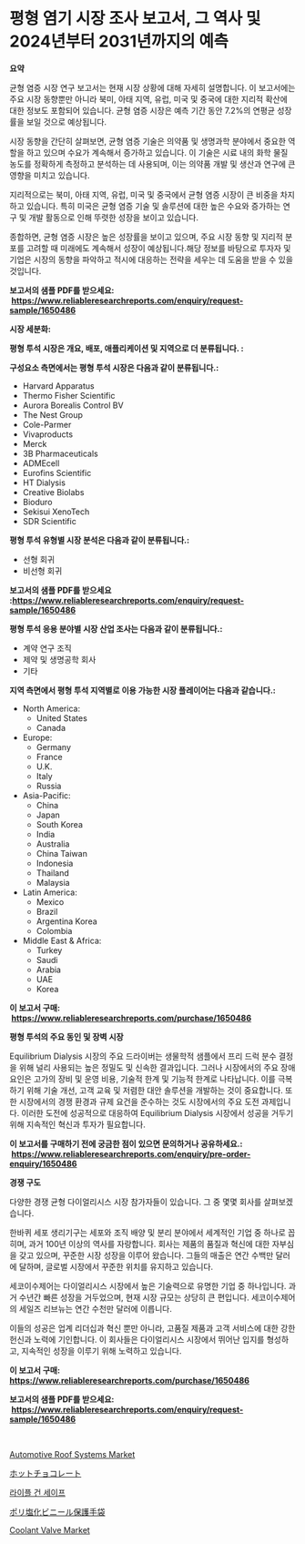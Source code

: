 <p><h1>평형 염기 시장 조사 보고서, 그 역사 및 2024년부터 2031년까지의 예측</h1></p><p><strong>요약</strong></p>
<p><p>균형 염증 시장 연구 보고서는 현재 시장 상황에 대해 자세히 설명합니다. 이 보고서에는 주요 시장 동향뿐만 아니라 북미, 아태 지역, 유럽, 미국 및 중국에 대한 지리적 확산에 대한 정보도 포함되어 있습니다. 균형 염증 시장은 예측 기간 동안 7.2%의 연평균 성장률을 보일 것으로 예상됩니다.</p><p>시장 동향을 간단히 살펴보면, 균형 염증 기술은 의약품 및 생명과학 분야에서 중요한 역할을 하고 있으며 수요가 계속해서 증가하고 있습니다. 이 기술은 시료 내의 화학 물질 농도를 정확하게 측정하고 분석하는 데 사용되며, 이는 의약품 개발 및 생산과 연구에 큰 영향을 미치고 있습니다.</p><p>지리적으로는 북미, 아태 지역, 유럽, 미국 및 중국에서 균형 염증 시장이 큰 비중을 차지하고 있습니다. 특히 미국은 균형 염증 기술 및 솔루션에 대한 높은 수요와 증가하는 연구 및 개발 활동으로 인해 뚜렷한 성장을 보이고 있습니다.</p><p>종합하면, 균형 염증 시장은 높은 성장률을 보이고 있으며, 주요 시장 동향 및 지리적 분포를 고려할 때 미래에도 계속해서 성장이 예상됩니다.해당 정보를 바탕으로 투자자 및 기업은 시장의 동향을 파악하고 적시에 대응하는 전략을 세우는 데 도움을 받을 수 있을 것입니다.</p></p>
<p><strong>보고서의 샘플 PDF를 받으세요: &nbsp;<a href="https://www.reliableresearchreports.com/enquiry/request-sample/1650486">https://www.reliableresearchreports.com/enquiry/request-sample/1650486</a></strong></p>
<p><strong>시장 세분화:</strong></p>
<p><strong> 평형 투석 시장은 개요, 배포, 애플리케이션 및 지역으로 더 분류됩니다. :</strong></p>
<p><strong>구성요소 측면에서는 평형 투석 시장은 다음과 같이 분류됩니다.:</strong></p>
<p><ul><li>Harvard Apparatus</li><li>Thermo Fisher Scientific</li><li>Aurora Borealis Control BV</li><li>The Nest Group</li><li>Cole-Parmer</li><li>Vivaproducts</li><li>Merck</li><li>3B Pharmaceuticals</li><li>ADMEcell</li><li>Eurofins Scientific</li><li>HT Dialysis</li><li>Creative Biolabs</li><li>Bioduro</li><li>Sekisui XenoTech</li><li>SDR Scientific</li></ul></p>
<p><strong> 평형 투석 유형별 시장 분석은 다음과 같이 분류됩니다.:</strong></p>
<p><ul><li>선형 회귀</li><li>비선형 회귀</li></ul></p>
<p><strong>보고서의 샘플 PDF를 받으세요 :<a href="https://www.reliableresearchreports.com/enquiry/request-sample/1650486">https://www.reliableresearchreports.com/enquiry/request-sample/1650486</a></strong></p>
<p><strong> 평형 투석 응용 분야별 시장 산업 조사는 다음과 같이 분류됩니다.:</strong></p>
<p><ul><li>계약 연구 조직</li><li>제약 및 생명공학 회사</li><li>기타</li></ul></p>
<p><strong>지역 측면에서 평형 투석 지역별로 이용 가능한 시장 플레이어는 다음과 같습니다.:</strong></p>
<p><ul>
    <li>
        North America:
        <ul>
            <li>United States</li>
            <li>Canada</li>
        </ul>
    </li>
    <li>
        Europe:
        <ul>
            <li>Germany</li>
            <li>France</li>
            <li>U.K.</li>
            <li>Italy</li>
            <li>Russia</li>
        </ul>
    </li>
    <li>
        Asia-Pacific:
        <ul>
            <li>China</li>
            <li>Japan</li>
            <li>South Korea</li>
            <li>India</li>
            <li>Australia</li>
            <li>China Taiwan</li>
            <li>Indonesia</li>
            <li>Thailand</li>
            <li>Malaysia</li>
        </ul>
    </li>
    <li>
        Latin America:
        <ul>
            <li>Mexico</li>
            <li>Brazil</li>
            <li>Argentina Korea</li>
            <li>Colombia</li>
        </ul>
    </li>
    <li>
        Middle East & Africa:
        <ul>
            <li>Turkey</li>
            <li>Saudi</li>
            <li>Arabia</li>
            <li>UAE</li>
            <li>Korea</li>
        </ul>
    </li>
    </ul></p>
<p><strong>이 보고서 구매: &nbsp;<a href="https://www.reliableresearchreports.com/purchase/1650486">https://www.reliableresearchreports.com/purchase/1650486</a></strong></p>
<p><strong>평형 투석의 주요 동인 및 장벽 시장</strong></p>
<p><p>Equilibrium Dialysis 시장의 주요 드라이버는 생물학적 샘플에서 프리 드럭 분수 결정을 위해 널리 사용되는 높은 정밀도 및 신속한 결과입니다. 그러나 시장에서의 주요 장애 요인은 고가의 장비 및 운영 비용, 기술적 한계 및 기능적 한계로 나타납니다. 이를 극복하기 위해 기술 개선, 고객 교육 및 저렴한 대안 솔루션을 개발하는 것이 중요합니다. 또한 시장에서의 경쟁 환경과 규제 요건을 준수하는 것도 시장에서의 주요 도전 과제입니다. 이러한 도전에 성공적으로 대응하여 Equilibrium Dialysis 시장에서 성공을 거두기 위해 지속적인 혁신과 투자가 필요합니다.</p></p>
<p><strong>이 보고서를 구매하기 전에 궁금한 점이 있으면 문의하거나 공유하세요.: &nbsp;<a href="https://www.reliableresearchreports.com/enquiry/pre-order-enquiry/1650486">https://www.reliableresearchreports.com/enquiry/pre-order-enquiry/1650486</a></strong></p>
<p><strong>경쟁 구도</strong></p>
<p><p>다양한 경쟁 균형 다이얼리시스 시장 참가자들이 있습니다. 그 중 몇몇 회사를 살펴보겠습니다.</p><p>한바퀴 세포 생리기구는 세포와 조직 배양 및 분리 분야에서 세계적인 기업 중 하나로 꼽히며, 과거 100년 이상의 역사를 자랑합니다. 회사는 제품의 품질과 혁신에 대한 자부심을 갖고 있으며, 꾸준한 시장 성장을 이루어 왔습니다. 그들의 매출은 연간 수백만 달러에 달하며, 글로벌 시장에서 꾸준한 위치를 유지하고 있습니다.</p><p>세코이수제어는 다이얼리시스 시장에서 높은 기술력으로 유명한 기업 중 하나입니다. 과거 수년간 빠른 성장을 거두었으며, 현재 시장 규모는 상당히 큰 편입니다. 세코이수제어의 세일즈 리브뉴는 연간 수천만 달러에 이릅니다.</p><p>이들의 성공은 업계 리더십과 혁신 뿐만 아니라, 고품질 제품과 고객 서비스에 대한 강한 헌신과 노력에 기인합니다. 이 회사들은 다이얼리시스 시장에서 뛰어난 입지를 형성하고, 지속적인 성장을 이루기 위해 노력하고 있습니다.</p></p>
<p><strong>이 보고서 구매: &nbsp; <a href="https://www.reliableresearchreports.com/purchase/1650486">https://www.reliableresearchreports.com/purchase/1650486</a></strong></p>
<p><strong>보고서의 샘플 PDF를 받으세요: &nbsp;<a href="https://www.reliableresearchreports.com/enquiry/request-sample/1650486">https://www.reliableresearchreports.com/enquiry/request-sample/1650486</a></strong><strong></strong></p>
<p>&nbsp;</p>
<p><p><a href="https://issuu.com/reportprime-2/docs/automotive-roof-systems-market-size-2030.pptx">Automotive Roof Systems Market</a></p><p><a href="https://github.com/pepo3k/Market-Research-Report-List-1/blob/main/868198411037.md">ホットチョコレート</a></p><p><a href="https://medium.com/@estelwisozk1/%EC%86%8C%EC%B4%9D-%EA%B8%88%EA%B3%A0-%EC%8B%9C%EC%9E%A5%EC%9D%80-%EC%8B%9C%EC%9E%A5-%EC%A0%90%EC%9C%A0%EC%9C%A8-%ED%81%AC%EA%B8%B0-%EB%B0%8F-2031%EB%85%84%EA%B9%8C%EC%A7%80-%EC%98%88%EC%83%81%EB%90%9C-%EC%98%88%EC%B8%A1%EC%97%90-%EC%B4%88%EC%A0%90%EC%9D%84-%EB%A7%9E%EC%B6%A5%EB%8B%88%EB%8B%A4-0eb4f4e566ba">라이플 건 세이프</a></p><p><a href="https://medium.com/@leigh4852023/pvc%E4%BF%9D%E8%AD%B7%E6%89%8B%E8%A2%8B%E5%B8%82%E5%A0%B4%E8%A6%8F%E6%A8%A1%E3%81%AF-%E3%82%B0%E3%83%AD%E3%83%BC%E3%83%90%E3%83%AB%E7%94%A3%E6%A5%AD%E3%81%A7%E6%9C%80%E9%81%A9%E3%81%AA%E3%83%9E%E3%83%BC%E3%82%B1%E3%83%86%E3%82%A3%E3%83%B3%E3%82%B0%E3%83%81%E3%83%A3%E3%83%8D%E3%83%AB%E3%82%92%E6%98%8E%E3%82%89%E3%81%8B%E3%81%AB%E3%81%97%E3%81%BE%E3%81%99-0937c4192ffb">ポリ塩化ビニール保護手袋</a></p><p><a href="https://view.publitas.com/reportprime-1/coolant-valve-market-research-report-unlocks-analysis-on-the-market-financial-status-market-size-and-market-revenue-upto-2031/">Coolant Valve Market</a></p></p>